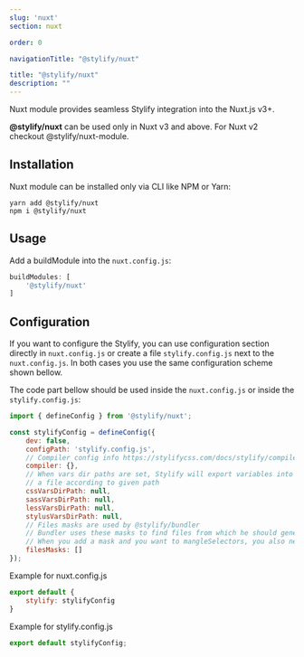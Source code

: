 ```yaml
---
slug: 'nuxt'
section: nuxt

order: 0

navigationTitle: "@stylify/nuxt"

title: "@stylify/nuxt"
description: ""
---
```


Nuxt module provides seamless Stylify integration into the Nuxt.js v3+.

<note>
	<strong>@stylify/nuxt</strong> can be used only in Nuxt v3 and above. For Nuxt v2 checkout <nuxt-link to="/docs/nuxt-module">@stylify/nuxt-module</nuxt-link>.
</note>

## Installation

Nuxt module can be installed only via CLI like NPM or Yarn:

```
yarn add @stylify/nuxt
npm i @stylify/nuxt
```

## Usage

Add a buildModule into the `nuxt.config.js`:
```js
buildModules: [
	'@stylify/nuxt'
]
```

## Configuration

If you want to configure the Stylify, you can use configuration section directly in `nuxt.config.js` or create a file `stylify.config.js` next to the `nuxt.config.js`. In both cases you use the same configuration scheme shown bellow.

The code part bellow should be used inside the `nuxt.config.js` or inside the `stylify.config.js`:

```js
import { defineConfig } from '@stylify/nuxt';

const stylifyConfig = defineConfig({
	dev: false,
	configPath: 'stylify.config.js',
	// Compiler config info https://stylifycss.com/docs/stylify/compiler#configuration
	compiler: {},
	// When vars dir paths are set, Stylify will export variables into
	// a file according to given path
	cssVarsDirPath: null,
	sassVarsDirPath: null,
	lessVarsDirPath: null,
	stylusVarsDirPath: null,
	// Files masks are used by @stylify/bundler
	// Bundler uses these masks to find files from which he should generate css
	// When you add a mask and you want to mangleSelectors, you also need to add appropriate loader. See bellow
	filesMasks: []
});
```

Example for nuxt.config.js
```js
export default {
	stylify: stylifyConfig
}
```

Example for stylify.config.js
```js
export default stylifyConfig;
```
